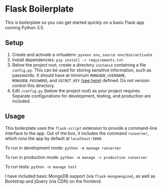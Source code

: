 # Flask Boilerplate

This is boilerplate so you can get started quickly on a basic Flask app running Python 3.5.

## Setup

1. Create and activate a virtualenv: `pyvenv env`, `source env/bin/activate`
2. Install dependencies: `pip install -r requirements.txt`
3. Below the project root, create a directory `instance` containing a file `config.py`. This can be used for storing sensitive information, such as passwords. It should have at minimum `MONGODB_USERNAME`, `MONGODB_PASSWORD`, and `SECRET_KEY` [(see here)](http://flask.pocoo.org/docs/0.12/quickstart/#sessions) defined. Do not version control this directory.
4. Edit `/config.py` (below the project root) as your project requires. Separate configurations for development, testing, and production are included.

## Usage

This boilerplate uses the `flask-script` extension to provide a command-line interface to the app. Out of the box, it includes the command `runserver`, which runs the app by default at `localhost:5000`.

To run in development mode: `python -m manage runserver`

To run in production mode: `python -m manage -c production runserver`

To run tests: `python -m manage test`

I have included basic MongoDB support (via `flask-mongoengine`), as well as Bootstrap and jQuery (via CDN) on the frontend.
